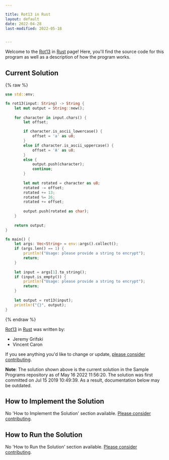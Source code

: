 ```yaml
---

title: Rot13 in Rust
layout: default
date: 2022-04-28
last-modified: 2022-05-18


---
```


Welcome to the [Rot13](https://sampleprograms.io/projects/rot13) in [Rust](https://sampleprograms.io/languages/rust) page! Here, you'll find the source code for this program as well as a description of how the program works.

## Current Solution

{% raw %}

```rust
use std::env;

fn rot13(input: String) -> String {
    let mut output = String::new();
    
    for character in input.chars() {
        let offset;

        if character.is_ascii_lowercase() {
            offset = 'a' as u8;
        }
        else if character.is_ascii_uppercase() {
            offset = 'A' as u8;
        }
        else {
            output.push(character);
            continue;
        }
    
        let mut rotated = character as u8;
        rotated -= offset;
        rotated += 13;
        rotated %= 26;
        rotated += offset;
        
        output.push(rotated as char);
    }
    
    return output;
}

fn main() {
    let args: Vec<String> = env::args().collect();
    if (args.len() == 1) {
        println!("Usage: please provide a string to encrypt");
        return;
    }
    
    let input = args[1].to_string();
    if (input.is_empty()) {
        println!("Usage: please provide a string to encrypt");
        return;
    }
    
    let output = rot13(input);
    println!("{}", output);
}
```

{% endraw %}

[Rot13](https://sampleprograms.io/projects/rot13) in [Rust](https://sampleprograms.io/languages/rust) was written by:

- Jeremy Grifski
- Vincent Caron

If you see anything you'd like to change or update, [please consider contributing](https://github.com/TheRenegadeCoder/sample-programs).

**Note**: The solution shown above is the current solution in the Sample Programs repository as of May 16 2022 11:56:20. The solution was first committed on Jul 15 2019 10:49:39. As a result, documentation below may be outdated.

## How to Implement the Solution

No 'How to Implement the Solution' section available. [Please consider contributing](https://github.com/TheRenegadeCoder/sample-programs-website).

## How to Run the Solution

No 'How to Run the Solution' section available. [Please consider contributing](https://github.com/TheRenegadeCoder/sample-programs-website).